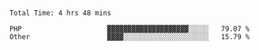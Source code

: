 <!--START_SECTION:waka-->

```text
Total Time: 4 hrs 48 mins

PHP                     ▓▓▓▓▓▓▓▓▓▓▓▓▓▓▓▓▓▓▓▓░░░░░   79.07 %
Other                   ▓▓▓▓░░░░░░░░░░░░░░░░░░░░░   15.79 %
```

<!--END_SECTION:waka-->
